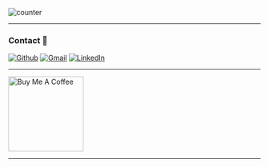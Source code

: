 ![counter](https://ens582o2g1aixgc.m.pipedream.net)

---

### Contact  📱
<p><a href="https://github.com/ashdaily" target="_blank"><img alt="Github" src="https://img.shields.io/badge/GitHub-%2312100E.svg?&style=for-the-badge&logo=Github&logoColor=white" /></a> <a href="mailto:ashtokyo31@gmail.com" target="_blank"><img alt="Gmail" src="https://img.shields.io/badge/gmail-%231DA1F2.svg?&style=for-the-badge&logo=gmail&logoColor=red" /></a> <a href="https://www.linkedin.com/in/ashisawesome" target="_blank"><img alt="LinkedIn" src="https://img.shields.io/badge/linkedin-%230077B5.svg?&style=for-the-badge&logo=linkedin&logoColor=white" /></a>
</p>

---

<a href="https://www.buymeacoffee.com/ashdaily" target="_blank"><img src="https://cdn.buymeacoffee.com/buttons/v2/default-red.png" alt="Buy Me A Coffee" width="150" ></a>

---
